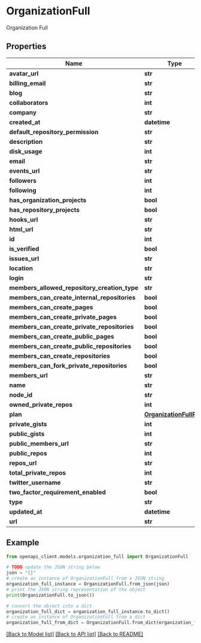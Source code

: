 # OrganizationFull

Organization Full

## Properties

Name | Type | Description | Notes
------------ | ------------- | ------------- | -------------
**avatar_url** | **str** |  | 
**billing_email** | **str** |  | [optional] 
**blog** | **str** |  | [optional] 
**collaborators** | **int** |  | [optional] 
**company** | **str** |  | [optional] 
**created_at** | **datetime** |  | 
**default_repository_permission** | **str** |  | [optional] 
**description** | **str** |  | 
**disk_usage** | **int** |  | [optional] 
**email** | **str** |  | [optional] 
**events_url** | **str** |  | 
**followers** | **int** |  | 
**following** | **int** |  | 
**has_organization_projects** | **bool** |  | 
**has_repository_projects** | **bool** |  | 
**hooks_url** | **str** |  | 
**html_url** | **str** |  | 
**id** | **int** |  | 
**is_verified** | **bool** |  | [optional] 
**issues_url** | **str** |  | 
**location** | **str** |  | [optional] 
**login** | **str** |  | 
**members_allowed_repository_creation_type** | **str** |  | [optional] 
**members_can_create_internal_repositories** | **bool** |  | [optional] 
**members_can_create_pages** | **bool** |  | [optional] 
**members_can_create_private_pages** | **bool** |  | [optional] 
**members_can_create_private_repositories** | **bool** |  | [optional] 
**members_can_create_public_pages** | **bool** |  | [optional] 
**members_can_create_public_repositories** | **bool** |  | [optional] 
**members_can_create_repositories** | **bool** |  | [optional] 
**members_can_fork_private_repositories** | **bool** |  | [optional] 
**members_url** | **str** |  | 
**name** | **str** |  | [optional] 
**node_id** | **str** |  | 
**owned_private_repos** | **int** |  | [optional] 
**plan** | [**OrganizationFullPlan**](OrganizationFullPlan.md) |  | [optional] 
**private_gists** | **int** |  | [optional] 
**public_gists** | **int** |  | 
**public_members_url** | **str** |  | 
**public_repos** | **int** |  | 
**repos_url** | **str** |  | 
**total_private_repos** | **int** |  | [optional] 
**twitter_username** | **str** |  | [optional] 
**two_factor_requirement_enabled** | **bool** |  | [optional] 
**type** | **str** |  | 
**updated_at** | **datetime** |  | 
**url** | **str** |  | 

## Example

```python
from openapi_client.models.organization_full import OrganizationFull

# TODO update the JSON string below
json = "{}"
# create an instance of OrganizationFull from a JSON string
organization_full_instance = OrganizationFull.from_json(json)
# print the JSON string representation of the object
print(OrganizationFull.to_json())

# convert the object into a dict
organization_full_dict = organization_full_instance.to_dict()
# create an instance of OrganizationFull from a dict
organization_full_from_dict = OrganizationFull.from_dict(organization_full_dict)
```
[[Back to Model list]](../README.md#documentation-for-models) [[Back to API list]](../README.md#documentation-for-api-endpoints) [[Back to README]](../README.md)


